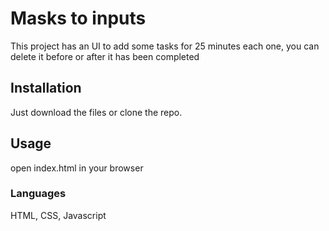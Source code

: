 # Masks to inputs

This project has an UI to add some tasks for 25 minutes each one, you can delete it before or after it has been completed 

## Installation

Just download the files or clone the repo.

## Usage

open index.html in your browser

### Languages
HTML, CSS, Javascript

